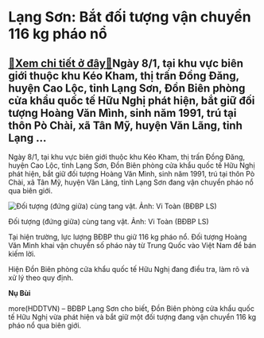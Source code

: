 Lạng Sơn: Bắt đối tượng vận chuyển 116 kg pháo nổ
=================================================

[:gift:Xem chi tiết ở đây:gift:](https://hddtvn.com/lang-son-bat-doi-tuong-van-chuyen-116-kg-phao-no/)Ngày 8/1, tại khu vực biên giới thuộc khu Kéo Kham, thị trấn Đồng Đăng, huyện Cao Lộc, tỉnh Lạng Sơn, Đồn Biên phòng cửa khẩu quốc tế Hữu Nghị phát hiện, bắt giữ đối tượng Hoàng Văn Mình, sinh năm 1991, trú tại thôn Pò Chài, xã Tân Mỹ, huyện Văn Lãng, tỉnh Lạng …
-----------------------------------------------------------------------------------------------------------------------------------------------------------------------------------------------------------------------------------------------------------------------


Ngày 8/1, tại khu vực biên giới thuộc khu Kéo Kham, thị trấn Đồng Đăng, huyện Cao Lộc, tỉnh Lạng Sơn, Đồn Biên phòng cửa khẩu quốc tế Hữu Nghị phát hiện, bắt giữ đối tượng Hoàng Văn Mình, sinh năm 1991, trú tại thôn Pò Chài, xã Tân Mỹ, huyện Văn Lãng, tỉnh Lạng Sơn đang vận chuyển pháo nổ qua biên giới.





![Đối tượng (đứng giữa) cùng tang vật. Ảnh: Vi Toàn (BĐBP LS)](https://hddtvn.com/wp-content/uploads/2021/01/4504_662_94234606PM64030937pm_anh-1.jpg "Đối tượng (đứng giữa) cùng tang vật. Ảnh: Vi Toàn (BĐBP LS)")


Đối tượng (đứng giữa) cùng tang vật. Ảnh: Vi Toàn (BĐBP LS)



Tại hiện trường, lực lượng BĐBP thu giữ 116 kg pháo nổ. Đối tượng Hoàng Văn Mình khai vận chuyển số pháo này từ Trung Quốc vào Việt Nam để bán kiếm lời.


Hiện Đồn Biên phòng cửa khẩu quốc tế Hữu Nghị đang điều tra, làm rõ và xử lý theo quy định.




**Nụ Bùi**



more(HDDTVN) – BĐBP Lạng Sơn cho biết, Đồn Biên phòng cửa khẩu quốc tế Hữu Nghị vừa phát hiện và bắt giữ một đối tượng đang vận chuyển 116 kg pháo nổ qua biên giới.


